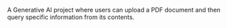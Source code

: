 A Generative AI project where users can upload a PDF document and then query specific information from its contents.
